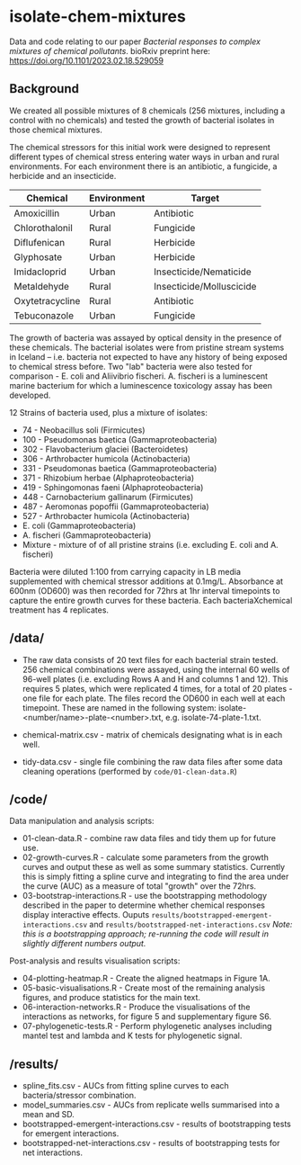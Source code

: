 # isolate-chem-mixtures

Data and code relating to our paper *Bacterial responses to complex mixtures of chemical pollutants*. bioRxiv preprint here: https://doi.org/10.1101/2023.02.18.529059 

## Background

We created all possible mixtures of 8 chemicals (256 mixtures, including a control with no chemicals) and tested the growth of bacterial isolates in those chemical mixtures.

The chemical stressors for this initial work were designed to represent different types of chemical stress entering water ways in urban and rural environments. For each environment there is an antibiotic, a fungicide, a herbicide and an insecticide.

| Chemical      | Environment | Target  |
| ----------- | ----------- | --------- |
| Amoxicillin | Urban | Antibiotic |
| Chlorothalonil | Rural | Fungicide |
| Diflufenican | Rural | Herbicide |
| Glyphosate | Urban | Herbicide |
| Imidacloprid | Urban | Insecticide/Nematicide |
| Metaldehyde | Rural | Insecticide/Molluscicide |
| Oxytetracycline | Rural | Antibiotic |
| Tebuconazole | Urban | Fungicide |

The growth of bacteria was assayed by optical density in the presence of these chemicals. The bacterial isolates were from pristine stream systems in Iceland – i.e. bacteria not expected to have any history of being exposed to chemical stress before. Two "lab" bacteria were also tested for comparison - E. coli and Aliivibrio fischeri. A. fischeri is a luminescent marine bacterium for which a luminescence toxicology assay has been developed.

12 Strains of bacteria used, plus a mixture of isolates:

* 74	- Neobacillus soli (Firmicutes)
* 100	- Pseudomonas baetica (Gammaproteobacteria)
* 302	- Flavobacterium glaciei (Bacteroidetes)
* 306	- Arthrobacter humicola (Actinobacteria)
* 331	- Pseudomonas baetica (Gammaproteobacteria)
* 371	- Rhizobium herbae (Alphaproteobacteria)
* 419	- Sphingomonas faeni (Alphaproteobacteria)
* 448	- Carnobacterium gallinarum (Firmicutes)
* 487	- Aeromonas popoffii (Gammaproteobacteria)
* 527	- Arthrobacter humicola (Actinobacteria)
* E. coli 	(Gammaproteobacteria)
* A. fischeri	(Gammaproteobacteria)
* Mixture - mixture of of all pristine strains (i.e. excluding E. coli and A. fischeri)

Bacteria were diluted 1:100 from carrying capacity in LB media supplemented with chemical stressor additions at 0.1mg/L. Absorbance at 600nm (OD600) was then recorded for 72hrs at 1hr interval timepoints to capture the entire growth curves for these bacteria. Each bacteriaXchemical treatment has 4 replicates.

## /data/

* The raw data consists of 20 text files for each bacterial strain tested. 256 chemical combinations were assayed, using the internal 60 wells of 96-well plates (i.e. excluding Rows A and H and columns 1 and 12). This requires 5 plates, which were replicated 4 times, for a total of 20 plates - one file for each plate. The files record the OD600 in each well at each timepoint. These are named in the following system: isolate-\<number/name>-plate-\<number>.txt, e.g. isolate-74-plate-1.txt.

* chemical-matrix.csv - matrix of chemicals designating what is in each well.

* tidy-data.csv - single file combining the raw data files after some data cleaning operations (performed by `code/01-clean-data.R`)

## /code/

Data manipulation and analysis scripts:

* 01-clean-data.R - combine raw data files and tidy them up for future use.
* 02-growth-curves.R - calculate some parameters from the growth curves and output these as well as some summary statistics. Currently this is simply fitting a spline curve and integrating to find the area under the curve (AUC) as a measure of total "growth" over the 72hrs.
* 03-bootstrap-interactions.R - use the bootstrapping methodology described in the paper to determine whether chemical responses display interactive effects. Ouputs `results/bootstrapped-emergent-interactions.csv` and `results/bootstrapped-net-interactions.csv` *Note: this is a bootstrapping approach; re-running the code will result in slightly different numbers output.*

Post-analysis and results visualisation scripts:

* 04-plotting-heatmap.R - Create the aligned heatmaps in Figure 1A.
* 05-basic-visualisations.R - Create most of the remaining analysis figures, and produce statistics for the main text.
* 06-interaction-networks.R - Produce the visualisations of the interactions as networks, for figure 5 and supplementary figure S6.
* 07-phylogenetic-tests.R - Perform phylogenetic analyses including mantel test and lambda and K tests for phylogenetic signal. 


## /results/

* spline_fits.csv - AUCs from fitting spline curves to each bacteria/stressor combination.
* model_summaries.csv - AUCs from replicate wells summarised into a mean and SD.
* bootstrapped-emergent-interactions.csv - results of bootstrapping tests for emergent interactions.
* bootstrapped-net-interactions.csv - results of bootstrapping tests for net interactions.